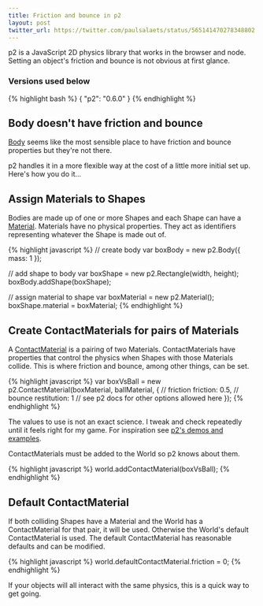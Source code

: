 ```yaml
---
title: Friction and bounce in p2
layout: post
twitter_url: https://twitter.com/paulsalaets/status/565141470278348802
---
```


p2 is a JavaScript 2D physics library that works in the browser and node. Setting an object's friction and bounce is not obvious at first glance.

### Versions used below

{% highlight bash %}
{
  "p2": "0.6.0"
}
{% endhighlight %}

## Body doesn't have friction and bounce

[Body](http://schteppe.github.io/p2.js/docs/classes/Body.html) seems like the most sensible place to have friction and bounce properties but they're not there.

p2 handles it in a more flexible way at the cost of a little more initial set up. Here's how you do it...

## Assign Materials to Shapes

Bodies are made up of one or more Shapes and each Shape can have a [Material](http://schteppe.github.io/p2.js/docs/classes/Material.html). Materials have no physical properties. They act as identifiers representing whatever the Shape is made out of.

{% highlight javascript %}
// create body
var boxBody = new p2.Body({
  mass: 1
});

// add shape to body
var boxShape = new p2.Rectangle(width, height);
boxBody.addShape(boxShape);

// assign material to shape
var boxMaterial = new p2.Material();
boxShape.material = boxMaterial;
{% endhighlight %}

## Create ContactMaterials for pairs of Materials

A [ContactMaterial](http://schteppe.github.io/p2.js/docs/classes/ContactMaterial.html) is a pairing of two Materials. ContactMaterials have properties that control the physics when Shapes with those Materials collide. This is where friction and bounce, among other things, can be set.

{% highlight javascript %}
var boxVsBall = new p2.ContactMaterial(boxMaterial, ballMaterial, {
    // friction
    friction: 0.5,
    // bounce
    restitution: 1
    // see p2 docs for other options allowed here
});
{% endhighlight %}

The values to use is not an exact science. I tweak and check repeatedly until it feels right for my game. For inspiration see [p2's demos and examples](http://schteppe.github.io/p2.js/).

ContactMaterials must be added to the World so p2 knows about them.

{% highlight javascript %}
world.addContactMaterial(boxVsBall);
{% endhighlight %}

## Default ContactMaterial

If both colliding Shapes have a Material and the World has a ContactMaterial for that pair, it will be used. Otherwise the World's default ContactMaterial is used. The default ContactMaterial has reasonable defaults and can be modified.

{% highlight javascript %}
world.defaultContactMaterial.friction = 0;
{% endhighlight %}

If your objects will all interact with the same physics, this is a quick way to get going.